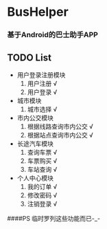 # BusHelper
### 基于Android的巴士助手APP

## TODO List
* 用户登录注册模块
	1. 用户注册 √
	2. 用户登录 √
* 城市模块
    1. 城市选择 √
* 市内公交模块
	1. 根据线路查询市内公交 √
	2. 根据站点查询市内公交 √
* 长途汽车模块
	1. 查询车票 √
	2. 车票购买 √
	3. 车站查询 √
* 个人中心模块
    1. 我的订单 √
    2. 修改密码 √
    3. 注销登录 √

####PS
临时罗列这些功能而已-_-

